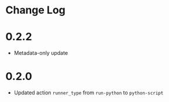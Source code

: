 # Change Log

# 0.2.2

- Metadata-only update

# 0.2.0

- Updated action `runner_type` from `run-python` to `python-script`

